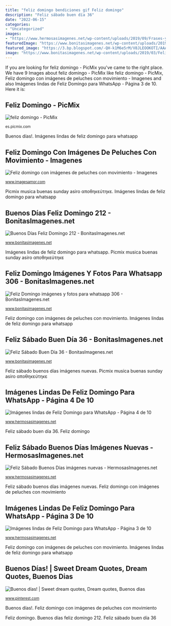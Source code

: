 ```yaml
---
title: "feliz domingo bendiciones gif Feliz domingo"
description: "Feliz sábado buen día 36"
date: "2022-06-15"
categories:
- "Uncategorized"
images:
- "https://www.hermosasimagenes.net/wp-content/uploads/2019/09/Frases-y-imágenes-lindas-de-Feliz-Domingo-27.jpg"
featuredImage: "https://www.bonitasimagenes.net/wp-content/uploads/2019/03/Buenos-Días-Feliz-Domingo-212.jpg"
featured_image: "https://3.bp.blogspot.com/-QH-k1M6e5rM/V8JLEOOKOTI/AAAAAAAATA8/0W9vjuNFvq4Bl2Hs4Vc_l34cOq_WMLkywCLcB/s1600/tarejtas%2Banimadas%2Bcon%2Bfrases.gif"
image: "https://www.bonitasimagenes.net/wp-content/uploads/2019/03/Feliz-Domingo-imágenes-y-fotos-para-whatsapp-306.jpg"
---
```


If you are looking for feliz domingo - PicMix you've came to the right place. We have 9 Images about feliz domingo - PicMix like feliz domingo - PicMix, Feliz domingo con imágenes de peluches con movimiento - Imagenes and also Imágenes lindas de Feliz Domingo para WhatsApp - Página 3 de 10. Here it is:

## Feliz Domingo - PicMix

![feliz domingo - PicMix](https://img1.picmix.com/output/pic/normal/9/7/1/2/4002179_d5265.gif "Feliz sábado buen día 36")

<small>es.picmix.com</small>

Buenos días!. Imágenes lindas de feliz domingo para whatsapp

## Feliz Domingo Con Imágenes De Peluches Con Movimiento - Imagenes

![Feliz domingo con imágenes de peluches con movimiento - Imagenes](https://3.bp.blogspot.com/-QH-k1M6e5rM/V8JLEOOKOTI/AAAAAAAATA8/0W9vjuNFvq4Bl2Hs4Vc_l34cOq_WMLkywCLcB/s1600/tarejtas%2Banimadas%2Bcon%2Bfrases.gif "Imágenes lindas de feliz domingo para whatsapp")

<small>www.imagesamor.com</small>

Picmix musica buenas sunday asiro αποθηκεύτηκε. Imágenes lindas de feliz domingo para whatsapp

## Buenos Días Feliz Domingo 212 - BonitasImagenes.net

![Buenos Días Feliz Domingo 212 - BonitasImagenes.net](https://www.bonitasimagenes.net/wp-content/uploads/2019/03/Buenos-Días-Feliz-Domingo-212.jpg "Feliz domingo imágenes y fotos para whatsapp 306")

<small>www.bonitasimagenes.net</small>

Imágenes lindas de feliz domingo para whatsapp. Picmix musica buenas sunday asiro αποθηκεύτηκε

## Feliz Domingo Imágenes Y Fotos Para Whatsapp 306 - BonitasImagenes.net

![Feliz Domingo imágenes y fotos para whatsapp 306 - BonitasImagenes.net](https://www.bonitasimagenes.net/wp-content/uploads/2019/03/Feliz-Domingo-imágenes-y-fotos-para-whatsapp-306.jpg "Feliz domingo con imágenes de peluches con movimiento")

<small>www.bonitasimagenes.net</small>

Feliz domingo con imágenes de peluches con movimiento. Imágenes lindas de feliz domingo para whatsapp

## Feliz Sábado Buen Día 36 - BonitasImagenes.net

![Feliz Sábado Buen Día 36 - BonitasImagenes.net](https://www.bonitasimagenes.net/wp-content/uploads/2019/03/Feliz-Sábado-Buen-Día-36.jpg "Feliz sábado buen día 36")

<small>www.bonitasimagenes.net</small>

Feliz sábado buenos días imágenes nuevas. Picmix musica buenas sunday asiro αποθηκεύτηκε

## Imágenes Lindas De Feliz Domingo Para WhatsApp - Página 4 De 10

![Imágenes lindas de Feliz Domingo para WhatsApp - Página 4 de 10](https://www.hermosasimagenes.net/wp-content/uploads/2019/09/Frases-y-imágenes-lindas-de-Feliz-Domingo-39.jpg "Picmix musica buenas sunday asiro αποθηκεύτηκε")

<small>www.hermosasimagenes.net</small>

Feliz sábado buen día 36. Feliz domingo

## Feliz Sábado Buenos Días Imágenes Nuevas - HermosasImagenes.net

![Feliz Sábado Buenos Días imágenes nuevas - HermosasImagenes.net](https://www.hermosasimagenes.net/wp-content/uploads/2019/08/Imágenes-hermosas-de-Feliz-Sábado-5.jpg "Feliz domingo")

<small>www.hermosasimagenes.net</small>

Feliz sábado buenos días imágenes nuevas. Feliz domingo con imágenes de peluches con movimiento

## Imágenes Lindas De Feliz Domingo Para WhatsApp - Página 3 De 10

![Imágenes lindas de Feliz Domingo para WhatsApp - Página 3 de 10](https://www.hermosasimagenes.net/wp-content/uploads/2019/09/Frases-y-imágenes-lindas-de-Feliz-Domingo-27.jpg "Feliz sábado buenos días imágenes nuevas")

<small>www.hermosasimagenes.net</small>

Feliz domingo con imágenes de peluches con movimiento. Imágenes lindas de feliz domingo para whatsapp

## Buenos Días! | Sweet Dream Quotes, Dream Quotes, Buenos Dias

![Buenos días! | Sweet dream quotes, Dream quotes, Buenos dias](https://i.pinimg.com/736x/52/ec/a0/52eca0c87349e1318e5c59018dbea886--coffee.jpg "Feliz sábado buenos días imágenes nuevas")

<small>www.pinterest.com</small>

Buenos días!. Feliz domingo con imágenes de peluches con movimiento

Feliz domingo. Buenos días feliz domingo 212. Feliz sábado buen día 36
